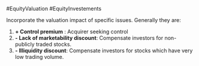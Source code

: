 #EquityValuation #EquityInvestements 

Incorporate the valuation impact of specific issues. 
Generally they are: 
1. **+ Control premium** : Acquirer seeking control 
2. **- Lack of marketability discount**: Compensate investors for non-publicly traded stocks. 
3. **- Illiquidity discount**: Compensate investors for stocks which have very low trading volume. 
